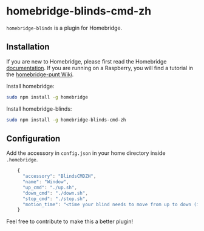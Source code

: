 # homebridge-blinds-cmd-zh

`homebridge-blinds` is a plugin for Homebridge.

## Installation

If you are new to Homebridge, please first read the Homebridge [documentation](https://www.npmjs.com/package/homebridge).
If you are running on a Raspberry, you will find a tutorial in the [homebridge-punt Wiki](https://github.com/cflurin/homebridge-punt/wiki/Running-Homebridge-on-a-Raspberry-Pi).

Install homebridge:
```sh
sudo npm install -g homebridge
```
Install homebridge-blinds:
```sh
sudo npm install -g homebridge-blinds-cmd-zh
```

## Configuration

Add the accessory in `config.json` in your home directory inside `.homebridge`.

```js
    {
      "accessory": "BlindsCMDZH",
      "name": "Window",
      "up_cmd": "./up.sh",
      "down_cmd": "./down.sh",
      "stop_cmd": "./stop.sh",
      "motion_time": "<time your blind needs to move from up to down (in milliseconds)>",
    }
```


Feel free to contribute to make this a better plugin!
